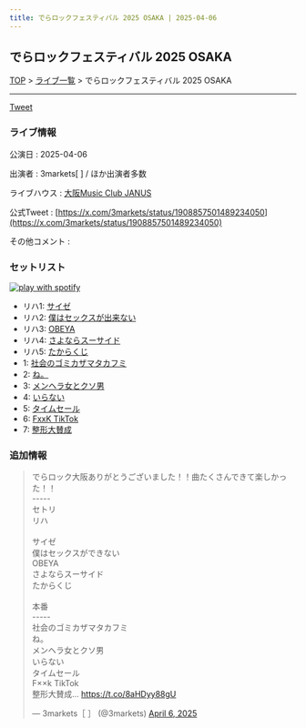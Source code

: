 ```yaml
---
title: でらロックフェスティバル 2025 OSAKA | 2025-04-06
---
```

## でらロックフェスティバル 2025 OSAKA

[TOP](/setlist/) > [ライブ一覧](lives.html) > でらロックフェスティバル 2025 OSAKA

___

<a href="https://twitter.com/share?ref_src=twsrc%5Etfw" data-text="3markets[ ]セットリスト > でらロックフェスティバル 2025 OSAKA" class="twitter-share-button" data-via="3markets" data-hashtags="3markets" data-related="3markets" data-show-count="false">Tweet</a>

### ライブ情報

公演日
:    2025-04-06

出演者
:    3markets[ ] / ほか出演者多数

ライブハウス
:    [大阪Music Club JANUS](livehouse016.html)

公式Tweet
:    [https://x.com/3markets/status/1908857501489234050](https://x.com/3markets/status/1908857501489234050)

その他コメント
:    

### セットリスト


[![play with spotify](images/spotify-icon.png)](https://open.spotify.com/playlist/5PLsGYSLNCeB9DdsFdCaVZ)



*  リハ1: [サイゼ](song004.html)
*  リハ2: [僕はセックスが出来ない](song006.html)
*  リハ3: [OBEYA](song021.html)
*  リハ4: [さよならスーサイド](song013.html)
*  リハ5: [たからくじ](song032.html)
*  1: [社会のゴミカザマタカフミ](song002.html)
*  2: [ね。](song076.html)
*  3: [メンヘラ女とクソ男](song072.html)
*  4: [いらない](song078.html)
*  5: [タイムセール](song007.html)
*  6: [FxxK TikTok](song082.html)
*  7: [整形大賛成](song005.html)


### 追加情報



<blockquote class="twitter-tweet"><p lang="ja" dir="ltr">でらロック大阪ありがとうございました！！曲たくさんできて楽しかった！！<br>-----<br>セトリ<br>リハ<br><br>サイゼ<br>僕はセックスができない<br>OBEYA<br>さよならスーサイド<br>たからくじ<br><br>本番<br>-----<br>社会のゴミカザマタカフミ<br>ね。<br>メンヘラ女とクソ男<br>いらない<br>タイムセール<br>F××k TikTok<br>整形大賛成… <a href="https://t.co/8aHDyy88gU">https://t.co/8aHDyy88gU</a></p>&mdash; 3markets［ ］ (@3markets) <a href="https://twitter.com/3markets/status/1908857501489234050?ref_src=twsrc%5Etfw">April 6, 2025</a></blockquote>
<script async src="https://platform.twitter.com/widgets.js" charset="utf-8"></script>




<script async src="https://platform.twitter.com/widgets.js" charset="utf-8"></script>